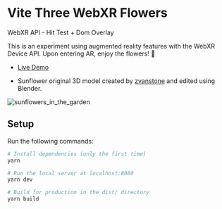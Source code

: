 # Vite Three WebXR Flowers

WebXR API - Hit Test  + Dom Overlay 

This is an experiment using augmented reality features with the WebXR Device API.
Upon entering AR, enjoy the flowers! 🌻

- [Live Demo](https://vite-three-webxr-flowers.vercel.app/)

- Sunflower original 3D model created by [zvanstone](https://sketchfab.com/3d-models/sunflower-3a9514b8df044abe809432201b8f1c6e) and edited using Blender.

![sunflowers_in_the_garden](https://user-images.githubusercontent.com/4311684/176701584-5521e104-d703-47ec-9ed1-c9ee26185118.png)

## Setup

Run the following commands:

```bash
# Install dependencies (only the first time)
yarn

# Run the local server at localhost:8080
yarn dev

# Build for production in the dist/ directory
yarn build
```
